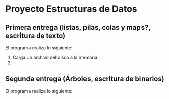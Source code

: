 # Proyecto Estructuras de Datos

## Primera entrega (listas, pilas, colas y maps?, escritura de texto)

El programa realiza lo siguiente:

1. Carga un archivo del disco a la memoria.
2. 



## Segunda entrega (Árboles, escritura de binarios)

El programa realiza lo siguiente:

